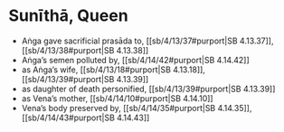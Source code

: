 # Sunīthā, Queen

* Aṅga gave sacrificial prasāda to, [[sb/4/13/37#purport|SB 4.13.37]], [[sb/4/13/38#purport|SB 4.13.38]]
* Aṅga’s semen polluted by, [[sb/4/14/42#purport|SB 4.14.42]]
* as Aṅga’s wife, [[sb/4/13/18#purport|SB 4.13.18]], [[sb/4/13/39#purport|SB 4.13.39]]
* as daughter of death personified, [[sb/4/13/39#purport|SB 4.13.39]]
* as Vena’s mother, [[sb/4/14/10#purport|SB 4.14.10]]
* Vena’s body preserved by, [[sb/4/14/35#purport|SB 4.14.35]], [[sb/4/14/43#purport|SB 4.14.43]]
